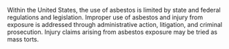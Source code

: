 Within the United States, the use of asbestos is limited by state and federal regulations and legislation. Improper use of asbestos and injury from exposure is addressed through administrative action, litigation, and criminal prosecution. Injury claims arising from asbestos exposure may be tried as mass torts.
